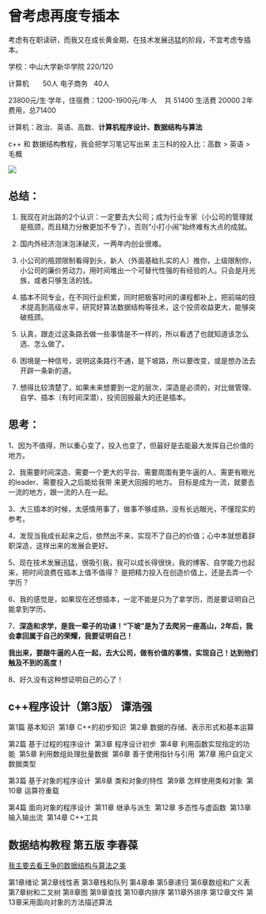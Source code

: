 # 曾考虑再度专插本
考虑有在职读研，而我又在成长黄金期，在技术发展迅猛的阶段，不宜考虑专插本。

学校：中山大学新华学院 220/120

计算机       50人 电子商务   40人

23800元/生·学年，住宿费：1200-1900元/年·人    共 51400 生活费 20000 2年费用，总71400

计算机：政治、英语、高数、**计算机程序设计、数据结构与算法**

c++ 和 数据结构教程，我会把学习笔记写出来 主三科的投入比：高数 > 英语 > 毛概

![](http://upload-images.jianshu.io/upload_images/3317226-1d64865fce71b143.png?imageMogr2/auto-orient/strip%7CimageView2/2/w/1240)

## 总结：

1.  我现在对出路的2个认识：一定要去大公司；成为行业专家（小公司的管理就是瓶颈，而且精力分散更加不专了），否则“小打小闹”始终难有大点的成就。

2.  国内外经济泡沫泡沫破灭，一两年内创业很难。

3.  小公司的瓶颈限制看得到头，新人（外面基础扎实的人）推你，上级限制你，小公司的廉价劳动力，用时间堆出一个可替代性强的有经验的人。只会是月光族，或者只够生活的钱。

4.  插本不同专业，在不同行业积累，同时把极客时间的课程都补上，把前端的技术提高到高级水平，研究好算法数据结构等技术，这个投资收益更大，能够突破瓶颈。

5.  认真，跟走过这条路去做一些事情是不一样的，所以看透了也就知道该怎么选、怎么做了。

6.  困境是一种信号，说明这条路行不通，是下坡路，所以要改变，或是想办法去开辟一条新的道。

7.  想得比较清楚了，如果未来想要到一定的层次，深造是必须的，对比做管理、自学、插本（有时间深潜），投资回报最大的还是插本。

## 思考：

1、因为不值得，所以重心变了，投入也变了，但最好是去能最大发挥自己价值的地方。

2、我需要时间深造、需要一个更大的平台、需要周围有更牛逼的人、需更有眼光的leader、需要投入之后能给我带 来更大回报的地方。 目标是成为一流，就要去一流的地方，跟一流的人在一起。

3、大三插本的时候，太感情用事了，做事不够成熟，没有长远眼光，不懂现实的参考。

4、发现当我成长起来之后，依然出不来，实现不了自己的价值；心中本就想着辞职深造，这样出来的发展会更好。

5、现在技术发展迅猛，很吸引我，我可以成长得很快，我的博客、自学能力也起来，把时间浪费在插本上值不值得？ 是把精力投入在创造价值上，还是去弄一个学历？

6、我的感觉是，如果现在还想插本，一定不能是只为了拿学历，而是要证明自己能拿到学历。

7、**深造和求学，是我一辈子的功课！“下坡”是为了去爬另一座高山，2年后，我会拿回属于自己的荣耀，我要证明自己！**

**我出来，要跟牛逼的人在一起，去大公司，做有价值的事情，实现自己！达到他们触及不到的高度！**

8、好久没有这种想证明自己的心了！

## c++程序设计（第3版） 谭浩强

第1篇 基本知识 
第1章 C++的初步知识 
第2章 数据的存储、表示形式和基本运算

第2篇 基于过程的程序设计 
第3章 程序设计初步 
第4章 利用函数实现指定的功能 
第5章 利用数组处理批量数据 
第6章 善于使用指针与引用 
第7章 用户自定义数据类型

第3篇 基于对象的程序设计 
第8章 类和对象的特性 
第9章 怎样使用类和对象 
第10章 运算符重载

第4篇 面向对象的程序设计 
第11章 继承与派生 
第12章 多态性与虚函数 
第13章 输入输出流 
第14章 C++工具

## 数据结构教程 第五版 李春葆

[我主要去看王争的数据结构与算法之美](https://time.geekbang.org/column/126)

第1章绪论 
第2章线性表 
第3章栈和队列 
第4章串 
第5章递归 
第6章数组和广义表 
第7章树和二叉树 
第8章图 
第9章查找 
第10章内排序 
第11章外排序 
第12章文件 
第13章采用面向对象的方法描述算法
